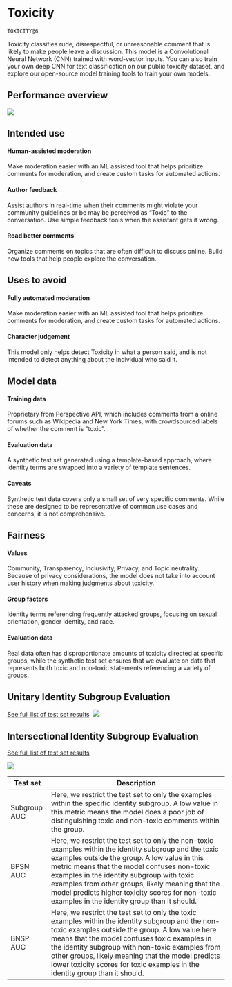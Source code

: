 # Toxicity 

    TOXICITY@6

Toxicity classifies rude, disrespectful, or unreasonable comment that is likely to make people leave a discussion. This model is a Convolutional Neural Network (CNN) trained with word-vector inputs. You can also train your own deep CNN for text classification on our public toxicity dataset, and explore our open-source model training tools to train your own models.


## Performance overview

![](https://github.com/conversationai/perspectiveapi/blob/lucy-model-card/model_cards/auc.png)



## Intended use


#### Human-assisted moderation
Make moderation easier with an ML assisted tool that helps prioritize comments for moderation, and create custom tasks for automated actions.
&nbsp;

#### Author feedback
Assist authors in real-time when their comments might violate your community guidelines or be may be perceived as “Toxic” to the conversation. Use simple feedback tools when the assistant gets it wrong.
&nbsp;

#### Read better comments
Organize comments on topics that are often difficult to discuss online. Build new tools that help people explore the conversation.
&nbsp;


## Uses to avoid

#### Fully automated moderation
Make moderation easier with an ML assisted tool that helps prioritize comments for moderation, and create custom tasks for automated actions.
&nbsp;

#### Character judgement
This model only helps detect Toxicity in what a person said, and is not intended to detect anything about the individual who said it.
&nbsp;



## Model data

#### Training data
Proprietary from Perspective API, which includes comments from a online forums such as Wikipedia and New York Times, with crowdsourced labels of whether the comment is “toxic”.

#### Evaluation data
A synthetic test set generated using a template-based approach, where identity terms are swapped into a variety of template sentences.
&nbsp;

#### Caveats
Synthetic test data covers only a small set of very specific comments. While these are designed to be representative of common use cases and concerns, it is not comprehensive.
&nbsp;

## Fairness

#### Values
Community, Transparency, Inclusivity, Privacy, and Topic neutrality. Because of privacy considerations, the model does not take into account user history when making judgments about toxicity.
&nbsp;

#### Group factors
Identity terms referencing frequently attacked groups, focusing on sexual orientation, gender identity, and race.
&nbsp;

#### Evaluation data
Real data often has disproportionate amounts of toxicity directed at specific groups, while the synthetic test set ensures that we evaluate on data that represents both toxic and non-toxic statements referencing a variety of groups.
&nbsp;


## Unitary Identity Subgroup Evaluation
[See full list of test set results](https://docs.google.com/spreadsheets/d/13edevE6WQLhEQ7r3nY4Z1leJZ-M5BbO_4UUQwc33Hr4/edit?usp=sharing)&nbsp;
![](https://github.com/conversationai/perspectiveapi/blob/lucy-model-card/model_cards/1b.png)


## Intersectional Identity Subgroup Evaluation
[See full list of test set results](https://docs.google.com/spreadsheets/d/13edevE6WQLhEQ7r3nY4Z1leJZ-M5BbO_4UUQwc33Hr4/edit?usp=sharing)&nbsp;

![](https://github.com/conversationai/perspectiveapi/blob/lucy-model-card/model_cards/1b.png)

| Test set   | Description                         |
|----------------|-------------------------------|
|Subgroup AUC|Here, we restrict the test set to only the examples within the specific identity subgroup. A low value in this metric means the model does a poor job of distinguishing toxic and non-toxic comments within the group.     
|BPSN AUC         |Here, we restrict the test set to only the non-toxic examples within the identity subgroup and the toxic examples outside the group. A low value in this metric means that the model confuses non-toxic examples in the identity subgroup with toxic examples from other groups, likely meaning that the model predicts higher toxicity scores for non-toxic examples in the identity group than it should.  
|BNSP AUC         |Here, we restrict the test set to only the toxic examples within the identity subgroup and the non-toxic examples outside the group. A low value here means that the model confuses toxic examples in the identity subgroup with non-toxic examples from other groups, likely meaning that the model predicts lower toxicity scores for toxic examples in the identity group than it should.|

